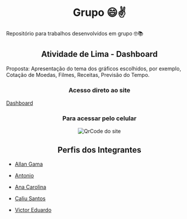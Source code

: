<h1 align="center">Grupo 😄✌️</h1>
Repositório para trabalhos desenvolvidos em grupo 🤓📚

<h2 align="center">Atividade de Lima - Dashboard</h2>
Proposta:
    Apresentação do tema dos gráficos escolhidos, por exemplo, Cotação de Moedas, Filmes, Receitas, Previsão do Tempo.

<h3 align="center">Acesso direto ao site</h3>

<p align="center">

[Dashboard](https://athilas-silva.github.io/grupo/grupo-main/Dashboard-v1/index.html)

</p>

<h3 align="center">Para acessar pelo celular</h3>

<p align="center">
    <img src="https://user-images.githubusercontent.com/71888055/107707374-87922080-6ca0-11eb-9289-1fd10db418d9.png" alt="QrCode do site">
</p>    

<h2 align="center">Perfis dos Integrantes</h2>

- [Allan Gama](https://github.com/allan-gh)

- [Antonio](https://github.com/Antonio1711)

- [Ana Carolina](https://github.com/AnaCarolinaOliveira23)

- [Caliu Santos](https://github.com/caliusantos)

- [Victor Eduardo](https://github.com/ViictorSR388)
